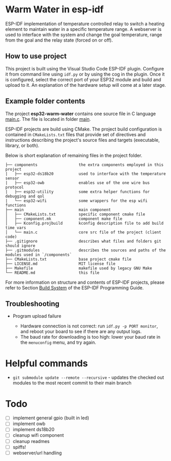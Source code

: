 # Warm Water in esp-idf

ESP-IDF implementation of temperature controlled relay to switch a heating element to maintain water in a specific temperature range. 
A webserver is used to interface with the system and change the goal temperature, range from the goal and the relay state (forced on or off).

## How to use project

This project is built using the Visual Studio Code ESP-IDF plugin. 
Configure it from command line using `idf.py` or by using the cog in the plugin. 
Once it is configured, select the correct port of your ESP32 module and build and upload to it.
An explanation of the hardware setup will come at a later stage.

## Example folder contents

The project **esp32-warm-water** contains one source file in C language [main.c](main/main.c). The file is located in folder [main](main).

ESP-IDF projects are build using CMake. The project build configuration is contained in `CMakeLists.txt` files that provide set of directives and instructions describing the project's source files and targets (executable, library, or both). 

Below is short explanation of remaining files in the project folder.

```
├── components                  the extra components employed in this project
|   ├── esp32-ds18b20           used to interface with the temperature sensor
|   ├── esp32-owb               enables use of the one wire bus protocol
|   ├── esp32-utility           some extra helper functions for debugging and qol
|   └── esp32-wifi              some wrappers for the esp wifi functions
├── main                        main component
│   ├── CMakeLists.txt          specific component cmake file
│   ├── component.mk            component make file
│   ├── Kconfig.projbuild       kconfig description file to add build time vars
│   └── main.c                  core src file of the project (client code)
├── .gitignore                  describes what files and folders git should ignore
├── .gitmodules                 describes the sources and paths of the modules used in `/components`
├── CMakeLists.txt              base project cmake file
├── LICENSE.md                  MIT license file
├── Makefile                    makefile used by legacy GNU Make
└── README.md                   this file
```

For more information on structure and contents of ESP-IDF projects, please refer to Section [Build System](https://docs.espressif.com/projects/esp-idf/en/latest/esp32/api-guides/build-system.html) of the ESP-IDF Programming Guide.

## Troubleshooting

* Program upload failure

    * Hardware connection is not correct: run `idf.py -p PORT monitor`, and reboot your board to see if there are any output logs.
    * The baud rate for downloading is too high: lower your baud rate in the `menuconfig` menu, and try again.

# Helpful commands
- ```git submodule update --remote --recursive``` - updates the checked out modules to the most recent commit to their main branch

# Todo
 
- [ ] implement general gpio (built in led)
- [ ] implement owb
- [ ] implement ds18b20
- [ ] cleanup wifi component
- [ ] cleanup readmes
- [ ] spiffs!
- [ ] webserver/url handling
